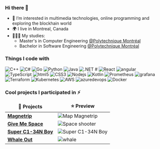 ### Hi there 👋

- 🌱 I’m interested in multimedia technologies, online programming and exploring the blockhain world
- 🌍 I live in Montreal, Canada
- 👨🏽‍🎓 My studies:
	- Master's in Computer Engineering [@Polytechnique Montréal](https://www.polymtl.ca/)
	- Bachelor in Software Engineering [@Polytechnique Montréal](https://www.polymtl.ca/)

<!--
**manuerob/manuerob** is a ✨ _special_ ✨ repository because its `README.md` (this file) appears on your GitHub profile.

Here are some ideas to get you started:

- 🔭 I’m currently working on ...
- 🌱 I’m currently learning ...
- 👯 I’m looking to collaborate on ...
- 🤔 I’m looking for help with ...
- 💬 Ask me about ...
- 📫 How to reach me: ...
- 😄 Pronouns: ...
- ⚡ Fun fact: ...
-->

<h3>Things I code with</h3>
<p>
  <img alt="C++" src="https://img.shields.io/badge/-C++-00599C?style=flat-square&logo=cplusplus&logoColor=white" />
  <img alt="C#" src="https://img.shields.io/badge/-Csharp-239120?style=flat-square&logo=csharp&logoColor=white" />
  <img alt="Go" src="https://img.shields.io/badge/-Go-00ADD8?style=flat-square&logo=go&logoColor=white" />
  <img alt="Python" src="https://img.shields.io/badge/-Python-3776AB?style=flat-square&logo=python&logoColor=white" />
  <img alt="Java" src="https://img.shields.io/badge/-Java-1572B6?style=flat-square&logo=java&logoColor=white" />
  <img alt=".NET #" src="https://img.shields.io/badge/-.NET-512BD4?style=flat-square&logo=dotnet&logoColor=white" />
  <img alt="React" src="https://img.shields.io/badge/-React-45b8d8?style=flat-square&logo=react&logoColor=white" /> 
  <img alt="angular" src="https://img.shields.io/badge/-Angular-DD0031?style=flat-square&logo=angular&logoColor=white" />
  <img alt="TypeScript" src="https://img.shields.io/badge/-TypeScript-007ACC?style=flat-square&logo=typescript&logoColor=white" />
  <img alt="html5" src="https://img.shields.io/badge/-HTML-E34F26?style=flat-square&logo=html5&logoColor=white" />
  <img alt="CSS3" src="https://img.shields.io/badge/-Css-1572B6?style=flat-square&logo=css3&logoColor=white" />
  <img alt="Nodejs" src="https://img.shields.io/badge/-Nodejs-43853d?style=flat-square&logo=Node.js&logoColor=white" />
  <img alt="Kotlin" src="https://img.shields.io/badge/-Kotlin-7F52FF?style=flat-square&logo=kotlin&logoColor=white" />
  <img alt="Prometheus" src="https://img.shields.io/badge/-Prometheus-E6522C?style=flat-square&logo=prometheus&logoColor=white" />
  <img alt="grafana" src="https://img.shields.io/badge/-Grafana-F46800?style=flat-square&logo=grafana&logoColor=white" />
  <img alt="Terraform" src="https://img.shields.io/badge/-Terraform-7B42BC?style=flat-square&logo=terraform&logoColor=white" />
  <img alt="Kubernetes" src="https://img.shields.io/badge/-Kubernetes-326CE5?style=flat-square&logo=kubernetes&logoColor=white" />
  <img alt="AWS" src="https://img.shields.io/badge/-AWS-232F3E?style=flat-square&logo=amazonaws&logoColor=white" />
  <img alt="azuredevops" src="https://img.shields.io/badge/-Azure DevOps-0078D7?style=flat-square&logo=azuredevops&logoColor=white" />
  <img alt="Docker" src="https://img.shields.io/badge/-Docker-46a2f1?style=flat-square&logo=docker&logoColor=white" />
</p>
  
<h3> Cool projects I participated in ⚡</h3> 
  
<table>
  <thead align="center">
    <tr border: none;>
      <td><b>🎁 Projects</b></td>
      <td><b>⭐ Preview</b></td>
    </tr>
  </thead>
  <tbody>
    <tr>
      <td><a href="https://samtopkiller.itch.io/magnetrip"><b>Magnetrip</b></a></td>
      <td><img alt="Map Magnetrip" src="https://img.itch.zone/aW1hZ2UvOTk1OTM3LzU2Njc1MDkuanBn/347x500/fcSMmt.jpg"/></td>
    </tr>
	  <tr>
      <td><a href="https://manuerob.itch.io/in-progress-space-shooter"><b>Give Me Space</b></a></td>
      <td><img alt="Space shooter" src="https://img.itch.zone/aW1hZ2UvMTk3MDYzNC8xMTU4NzMzNy5wbmc=/347x500/1vseO4.png"/></td>
    </tr>
    <tr>
      <td><a href="https://manuerob.itch.io/super-c1-34n-boy"><b>Super C1-34N Boy</b></a></td>
      <td><img alt="Super C1-34N Boy" src="https://img.itch.zone/aW1hZ2UvMTk3MDUyMi8xMTU4Njk2My5wbmc=/347x500/CRwb6Y.png"/></td>
    </tr>
    <tr>
      <td><a href="https://jeyzermc.itch.io/whale-out"><b>Whale Out</b></a></td>
      <td><img alt="whale" src="https://img.itch.zone/aW1hZ2UvODg2NzM2LzQ5OTk1MTAuanBn/347x500/fEGQiv.jpg"/></td>
    </tr>
  </tbody>
</table>
